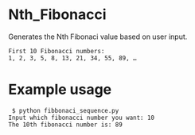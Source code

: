 # Nth_Fibonacci 
Generates the Nth Fibonaci value based on user input.
```
First 10 Fibonacci numbers:
1, 2, 3, 5, 8, 13, 21, 34, 55, 89, …
```

# Example usage
```
 $ python fibbonaci_sequence.py
Input which fibonacci number you want: 10
The 10th fibonacci number is: 89
```
